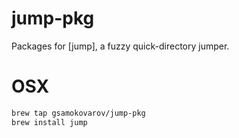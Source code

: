 # jump-pkg

Packages for [jump], a fuzzy quick-directory jumper.

# OSX

```bash
brew tap gsamokovarov/jump-pkg
brew install jump
```
